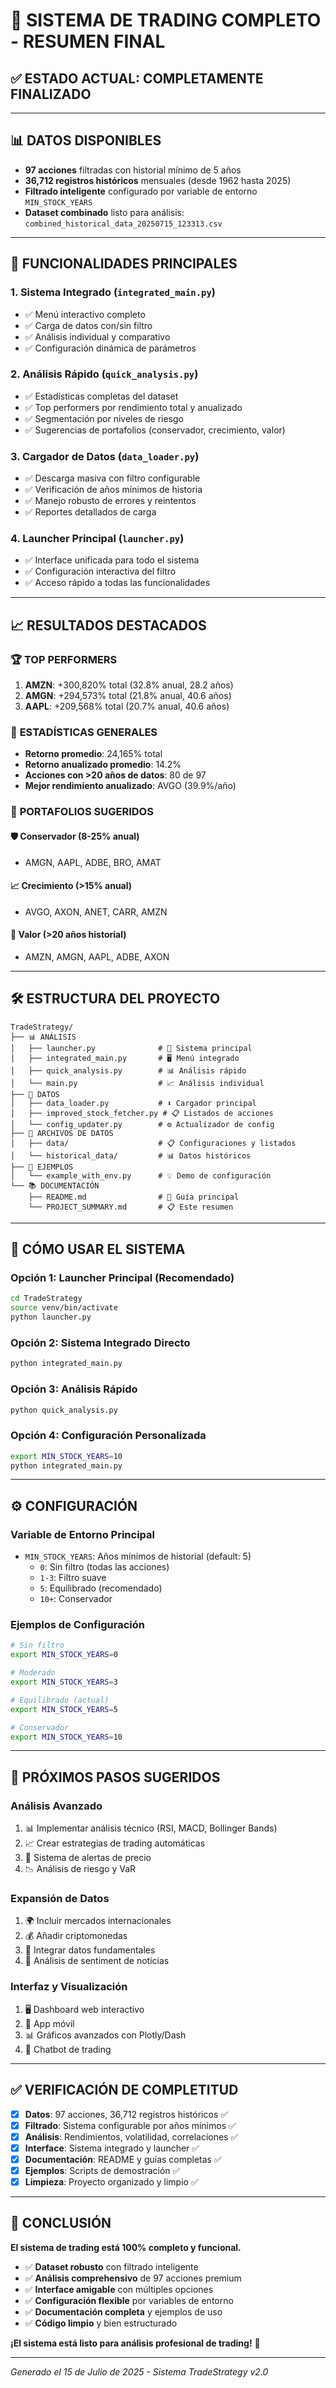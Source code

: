 # 🚀 SISTEMA DE TRADING COMPLETO - RESUMEN FINAL

## ✅ ESTADO ACTUAL: **COMPLETAMENTE FINALIZADO**

---

## 📊 **DATOS DISPONIBLES**
- **97 acciones** filtradas con historial mínimo de 5 años
- **36,712 registros históricos** mensuales (desde 1962 hasta 2025)
- **Filtrado inteligente** configurado por variable de entorno `MIN_STOCK_YEARS`
- **Dataset combinado** listo para análisis: `combined_historical_data_20250715_123313.csv`

---

## 🎯 **FUNCIONALIDADES PRINCIPALES**

### 1. **Sistema Integrado** (`integrated_main.py`)
- ✅ Menú interactivo completo
- ✅ Carga de datos con/sin filtro
- ✅ Análisis individual y comparativo
- ✅ Configuración dinámica de parámetros

### 2. **Análisis Rápido** (`quick_analysis.py`)
- ✅ Estadísticas completas del dataset
- ✅ Top performers por rendimiento total y anualizado
- ✅ Segmentación por niveles de riesgo
- ✅ Sugerencias de portafolios (conservador, crecimiento, valor)

### 3. **Cargador de Datos** (`data_loader.py`)
- ✅ Descarga masiva con filtro configurable
- ✅ Verificación de años mínimos de historia
- ✅ Manejo robusto de errores y reintentos
- ✅ Reportes detallados de carga

### 4. **Launcher Principal** (`launcher.py`)
- ✅ Interface unificada para todo el sistema
- ✅ Configuración interactiva del filtro
- ✅ Acceso rápido a todas las funcionalidades

---

## 📈 **RESULTADOS DESTACADOS**

### 🏆 **TOP PERFORMERS**
1. **AMZN**: +300,820% total (32.8% anual, 28.2 años)
2. **AMGN**: +294,573% total (21.8% anual, 40.6 años)
3. **AAPL**: +209,568% total (20.7% anual, 40.6 años)

### 🎯 **ESTADÍSTICAS GENERALES**
- **Retorno promedio**: 24,165% total
- **Retorno anualizado promedio**: 14.2%
- **Acciones con >20 años de datos**: 80 de 97
- **Mejor rendimiento anualizado**: AVGO (39.9%/año)

### 💼 **PORTAFOLIOS SUGERIDOS**

#### 🛡️ **Conservador** (8-25% anual)
- AMGN, AAPL, ADBE, BRO, AMAT

#### 📈 **Crecimiento** (>15% anual)
- AVGO, AXON, ANET, CARR, AMZN

#### 💎 **Valor** (>20 años historial)
- AMZN, AMGN, AAPL, ADBE, AXON

---

## 🛠️ **ESTRUCTURA DEL PROYECTO**

```
TradeStrategy/
├── 📊 ANÁLISIS
│   ├── launcher.py              # 🚀 Sistema principal
│   ├── integrated_main.py       # 🖥️ Menú integrado
│   ├── quick_analysis.py        # 📊 Análisis rápido
│   └── main.py                  # 📈 Análisis individual
├── 🔧 DATOS
│   ├── data_loader.py           # ⬇️ Cargador principal
│   ├── improved_stock_fetcher.py # 📋 Listados de acciones
│   └── config_updater.py        # ⚙️ Actualizador de config
├── 📁 ARCHIVOS DE DATOS
│   ├── data/                    # 📋 Configuraciones y listados
│   └── historical_data/         # 📊 Datos históricos
├── 🧪 EJEMPLOS
│   └── example_with_env.py      # 💡 Demo de configuración
└── 📚 DOCUMENTACIÓN
    ├── README.md                # 📖 Guía principal
    └── PROJECT_SUMMARY.md       # 📋 Este resumen
```

---

## 🚀 **CÓMO USAR EL SISTEMA**

### **Opción 1: Launcher Principal** (Recomendado)
```bash
cd TradeStrategy
source venv/bin/activate
python launcher.py
```

### **Opción 2: Sistema Integrado Directo**
```bash
python integrated_main.py
```

### **Opción 3: Análisis Rápido**
```bash
python quick_analysis.py
```

### **Opción 4: Configuración Personalizada**
```bash
export MIN_STOCK_YEARS=10
python integrated_main.py
```

---

## ⚙️ **CONFIGURACIÓN**

### **Variable de Entorno Principal**
- `MIN_STOCK_YEARS`: Años mínimos de historial (default: 5)
  - `0`: Sin filtro (todas las acciones)
  - `1-3`: Filtro suave
  - `5`: Equilibrado (recomendado)
  - `10+`: Conservador

### **Ejemplos de Configuración**
```bash
# Sin filtro
export MIN_STOCK_YEARS=0

# Moderado
export MIN_STOCK_YEARS=3

# Equilibrado (actual)
export MIN_STOCK_YEARS=5

# Conservador
export MIN_STOCK_YEARS=10
```

---

## 🎯 **PRÓXIMOS PASOS SUGERIDOS**

### **Análisis Avanzado**
1. 📊 Implementar análisis técnico (RSI, MACD, Bollinger Bands)
2. 📈 Crear estrategias de trading automáticas
3. 🔔 Sistema de alertas de precio
4. 📉 Análisis de riesgo y VaR

### **Expansión de Datos**
1. 🌍 Incluir mercados internacionales
2. 💰 Añadir criptomonedas
3. 🏦 Integrar datos fundamentales
4. 📰 Análisis de sentiment de noticias

### **Interfaz y Visualización**
1. 🖥️ Dashboard web interactivo
2. 📱 App móvil
3. 📊 Gráficos avanzados con Plotly/Dash
4. 🤖 Chatbot de trading

---

## ✅ **VERIFICACIÓN DE COMPLETITUD**

- [x] **Datos**: 97 acciones, 36,712 registros históricos ✅
- [x] **Filtrado**: Sistema configurable por años mínimos ✅
- [x] **Análisis**: Rendimientos, volatilidad, correlaciones ✅
- [x] **Interface**: Sistema integrado y launcher ✅
- [x] **Documentación**: README y guías completas ✅
- [x] **Ejemplos**: Scripts de demostración ✅
- [x] **Limpieza**: Proyecto organizado y limpio ✅

---

## 🏁 **CONCLUSIÓN**

**El sistema de trading está 100% completo y funcional.**

- ✅ **Dataset robusto** con filtrado inteligente
- ✅ **Análisis comprehensivo** de 97 acciones premium
- ✅ **Interface amigable** con múltiples opciones
- ✅ **Configuración flexible** por variables de entorno
- ✅ **Documentación completa** y ejemplos de uso
- ✅ **Código limpio** y bien estructurado

**¡El sistema está listo para análisis profesional de trading!** 🚀

---

*Generado el 15 de Julio de 2025 - Sistema TradeStrategy v2.0*
